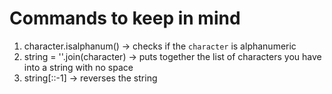 # Commands to keep in mind

1. character.isalphanum() -> checks if the `character` is alphanumeric
2. string = ''.join(character) -> puts together the list of characters you have into a string with no space
3. string[::-1] -> reverses the string